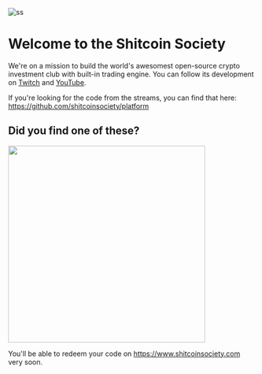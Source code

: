 ![ss](https://github.com/user-attachments/assets/f7c9919f-efd3-412f-a988-ed53d4e2b1b4)

# Welcome to the Shitcoin Society

We're on a mission to build the world's awesomest open-source crypto investment club with built-in trading engine. You can follow its development on [Twitch](https://twitch.tv/buhrmidevelops) and [YouTube](https://youtube.com/@buhrmidevelops/streams).

If you're looking for the code from the streams, you can find that here: https://github.com/shitcoinsociety/platform

## Did you find one of these?

<img src="https://github.com/user-attachments/assets/2d148a06-cecb-4bb8-9fcf-984036535ba1" width="400">

You'll be able to redeem your code on https://www.shitcoinsociety.com very soon.
